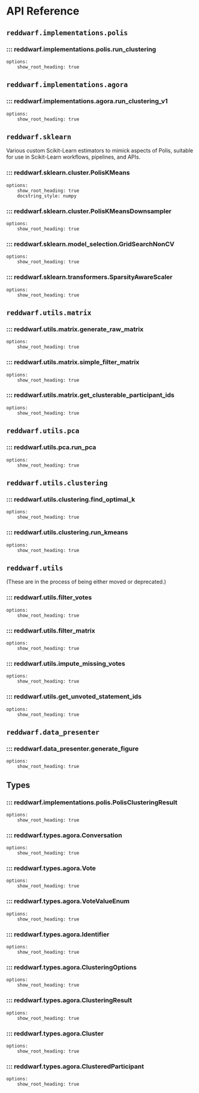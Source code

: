 # API Reference


## `reddwarf.implementations.polis`

### ::: reddwarf.implementations.polis.run_clustering
    options:
        show_root_heading: true

## `reddwarf.implementations.agora`

### ::: reddwarf.implementations.agora.run_clustering_v1
    options:
        show_root_heading: true

## `reddwarf.sklearn`

Various custom Scikit-Learn estimators to mimick aspects of Polis, suitable for
use in Scikit-Learn workflows, pipelines, and APIs.

### ::: reddwarf.sklearn.cluster.PolisKMeans
    options:
        show_root_heading: true
        docstring_style: numpy

### ::: reddwarf.sklearn.cluster.PolisKMeansDownsampler
    options:
        show_root_heading: true

### ::: reddwarf.sklearn.model_selection.GridSearchNonCV
    options:
        show_root_heading: true

### ::: reddwarf.sklearn.transformers.SparsityAwareScaler
    options:
        show_root_heading: true

## `reddwarf.utils.matrix`

### ::: reddwarf.utils.matrix.generate_raw_matrix
    options:
        show_root_heading: true

### ::: reddwarf.utils.matrix.simple_filter_matrix
    options:
        show_root_heading: true

### ::: reddwarf.utils.matrix.get_clusterable_participant_ids
    options:
        show_root_heading: true

## `reddwarf.utils.pca`

### ::: reddwarf.utils.pca.run_pca
    options:
        show_root_heading: true

## `reddwarf.utils.clustering`

### ::: reddwarf.utils.clustering.find_optimal_k
    options:
        show_root_heading: true

### ::: reddwarf.utils.clustering.run_kmeans
    options:
        show_root_heading: true

## `reddwarf.utils`

(These are in the process of being either moved or deprecated.)

### ::: reddwarf.utils.filter_votes
    options:
        show_root_heading: true

### ::: reddwarf.utils.filter_matrix
    options:
        show_root_heading: true

### ::: reddwarf.utils.impute_missing_votes
    options:
        show_root_heading: true

### ::: reddwarf.utils.get_unvoted_statement_ids
    options:
        show_root_heading: true

## `reddwarf.data_presenter`

### ::: reddwarf.data_presenter.generate_figure
    options:
        show_root_heading: true


## Types

### ::: reddwarf.implementations.polis.PolisClusteringResult
    options:
        show_root_heading: true

### ::: reddwarf.types.agora.Conversation
    options:
        show_root_heading: true

### ::: reddwarf.types.agora.Vote
    options:
        show_root_heading: true

### ::: reddwarf.types.agora.VoteValueEnum
    options:
        show_root_heading: true

### ::: reddwarf.types.agora.Identifier
    options:
        show_root_heading: true

### ::: reddwarf.types.agora.ClusteringOptions
    options:
        show_root_heading: true

### ::: reddwarf.types.agora.ClusteringResult
    options:
        show_root_heading: true

### ::: reddwarf.types.agora.Cluster
    options:
        show_root_heading: true

### ::: reddwarf.types.agora.ClusteredParticipant
    options:
        show_root_heading: true
